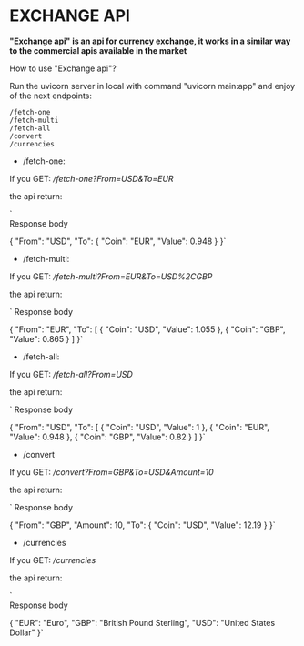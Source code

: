 # EXCHANGE API

**"Exchange api" is an api for currency exchange, it works in a similar way to the commercial apis available in the market**

How to use "Exchange api"?

Run the uvicorn server in local with command "uvicorn main:app" and enjoy of the next endpoints:

``` [python]
/fetch-one
/fetch-multi
/fetch-all
/convert
/currencies
```



* /fetch-one:

If you GET: */fetch-one?From=USD&To=EUR*

the api return:

`	
Response body

{
  "From": "USD",
  "To": {
    "Coin": "EUR",
    "Value": 0.948
  }
}`


* /fetch-multi:

If you GET: */fetch-multi?From=EUR&To=USD%2CGBP*

the api return:

`
Response body

{
  "From": "EUR",
  "To": [
    {
      "Coin": "USD",
      "Value": 1.055
    },
    {
      "Coin": "GBP",
      "Value": 0.865
    }
  ]
}`

* /fetch-all:

If you GET: */fetch-all?From=USD*

the api return:

`
Response body

{
  "From": "USD",
  "To": [
    {
      "Coin": "USD",
      "Value": 1
    },
    {
      "Coin": "EUR",
      "Value": 0.948
    },
    {
      "Coin": "GBP",
      "Value": 0.82
    }
  ]
}`

* /convert

If you GET: */convert?From=GBP&To=USD&Amount=10*

the api return: 

`
Response body

{
  "From": "GBP",
  "Amount": 10,
  "To": {
    "Coin": "USD",
    "Value": 12.19
  }
}`

* /currencies

If you GET: */currencies*

the api return: 

`	
Response body

{
  "EUR": "Euro",
  "GBP": "British Pound Sterling",
  "USD": "United States Dollar"
}`


